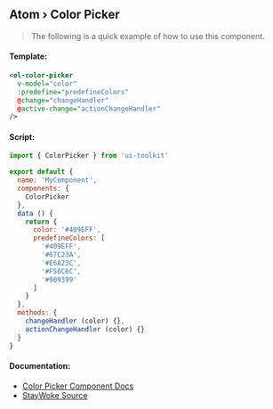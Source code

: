 Atom › Color Picker
---

> The following is a quick example of how to use this component.


#### Template:

```xml
<el-color-picker
  v-model="color"
  :predefine="predefineColors"
  @change="changeHandler"
  @active-change="actionChangeHandler"
/>
```


#### Script:
```js
import { ColorPicker } from 'ui-toolkit'

export default {
  name: 'MyComponent',
  components: {
    ColorPicker
  },
  data () {
    return {
      color: '#409EFF',
      predefineColors: [
        '#409EFF',
        '#67C23A',
        '#E6A23C',
        '#F56C6C',
        '#909399'
      ]
    }
  },
  methods: {
    changeHandler (color) {},
    actionChangeHandler (color) {}
  }
}
```


#### Documentation:

* [Color Picker Component Docs](http://element.eleme.io/#/en-US/component/color-picker)
* [StayWoke Source](https://github.com/staywoke/ui-toolkit/tree/master/src/components/atoms/color-picker)
